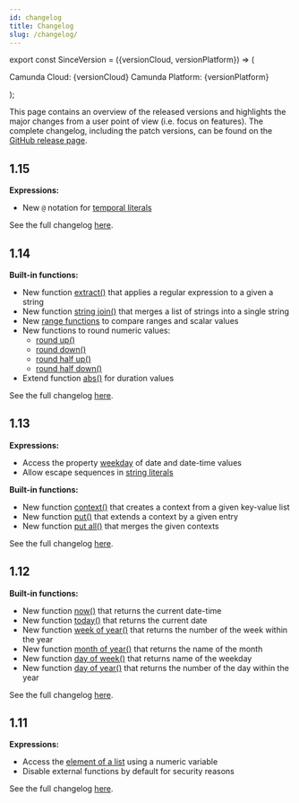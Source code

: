 ```yaml
---
id: changelog 
title: Changelog 
slug: /changelog/
---
```


export const SinceVersion = ({versionCloud, versionPlatform}) => (
<p>
<span style={{backgroundColor: '#25c2a0',borderRadius: '7px',color: '#fff',padding: '0.2rem',marginRight: '0.5rem'}}>Camunda Cloud: {versionCloud}</span>
<span style={{backgroundColor: '#1877F2',borderRadius: '7px',color: '#fff',padding: '0.2rem',}}>Camunda Platform: {versionPlatform}</span>
</p>
);

This page contains an overview of the released versions and highlights the major changes from a user
point of view (i.e. focus on features). The complete changelog, including the patch
versions, can be found on the [GitHub release page](https://github.com/camunda/feel-scala/releases).

## 1.15

<SinceVersion versionCloud="8.1.0" versionPlatform="7.19.0" />

**Expressions:**

* New `@` notation for [temporal literals](https://docs.camunda.io/docs/components/modeler/feel/language-guide/feel-temporal-expressions#literal)

See the full changelog [here](https://github.com/camunda/feel-scala/releases/tag/1.15.0).

## 1.14

<SinceVersion versionCloud="1.3.1" versionPlatform="7.18.0" />

**Built-in functions:**

* New function [extract()](https://docs.camunda.io/docs/components/modeler/feel/builtin-functions/feel-built-in-functions-string#extractstring-pattern)
  that applies a regular expression to a given a string
* New
  function [string join()](https://docs.camunda.io/docs/components/modeler/feel/builtin-functions/feel-built-in-functions-list#string-joinlist)
  that merges a list of strings into a single string
* New [range functions](https://docs.camunda.io/docs/components/modeler/feel/builtin-functions/feel-built-in-functions-range) to compare
  ranges and scalar values
* New functions to round numeric values:
  * [round up()](https://docs.camunda.io/docs/components/modeler/feel/builtin-functions/feel-built-in-functions-numeric#round-upn-scale)
  * [round down()](https://docs.camunda.io/docs/components/modeler/feel/builtin-functions/feel-built-in-functions-numeric#round-downn-scale)
  * [round half up()](https://docs.camunda.io/docs/components/modeler/feel/builtin-functions/feel-built-in-functions-numeric#round-half-upn-scale)
  * [round half down()](https://docs.camunda.io/docs/components/modeler/feel/builtin-functions/feel-built-in-functions-numeric#round-half-downn-scale)
* Extend function [abs()](https://docs.camunda.io/docs/components/modeler/feel/builtin-functions/feel-built-in-functions-temporal#absn) for
  duration values

See the full changelog [here](https://github.com/camunda/feel-scala/releases/tag/1.14.0).

## 1.13

<SinceVersion versionCloud="1.0.0" versionPlatform="7.15.0" />

**Expressions:**

* Access the property [weekday](https://docs.camunda.io/docs/components/modeler/feel/language-guide/feel-temporal-expressions#properties)
  of date and date-time values
* Allow escape sequences in [string literals](https://docs.camunda.io/docs/components/modeler/feel/language-guide/feel-data-types#string)

**Built-in functions:**

* New
  function [context()](https://docs.camunda.io/docs/components/modeler/feel/builtin-functions/feel-built-in-functions-conversion#contextentries)
  that creates a context from a given key-value list
* New function [put()](https://docs.camunda.io/docs/components/modeler/feel/builtin-functions/feel-built-in-functions-context#context-putcontext-key-value) that
  extends a context by a given entry
* New
  function [put all()](https://docs.camunda.io/docs/components/modeler/feel/builtin-functions/feel-built-in-functions-context#context-mergecontexts)
  that merges the given contexts

See the full changelog [here](https://github.com/camunda/feel-scala/releases/tag/1.13.0).

## 1.12

<SinceVersion versionCloud="0.25.0" versionPlatform="7.14.0" />

**Built-in functions:**

* New function [now()](https://docs.camunda.io/docs/components/modeler/feel/builtin-functions/feel-built-in-functions-temporal#now) that
  returns the current date-time
* New function [today()](https://docs.camunda.io/docs/components/modeler/feel/builtin-functions/feel-built-in-functions-temporal#today)
  that returns the current date
* New
  function [week of year()](https://docs.camunda.io/docs/components/modeler/feel/builtin-functions/feel-built-in-functions-temporal#week-of-yeardate)
  that returns the number of the week within the year
* New
  function [month of year()](https://docs.camunda.io/docs/components/modeler/feel/builtin-functions/feel-built-in-functions-temporal#month-of-yeardate)
  that returns the name of the month
* New
  function [day of week()](https://docs.camunda.io/docs/components/modeler/feel/builtin-functions/feel-built-in-functions-temporal#day-of-weekdate)
  that returns name of the weekday
* New
  function [day of year()](https://docs.camunda.io/docs/components/modeler/feel/builtin-functions/feel-built-in-functions-temporal#day-of-yeardate)
  that returns the number of the day within the year

See the full changelog [here](https://github.com/camunda/feel-scala/releases/tag/1.12.0).


## 1.11

<SinceVersion versionCloud="0.23.0" versionPlatform="7.13.0" />

**Expressions:**

* Access the [element of a list](https://docs.camunda.io/docs/components/modeler/feel/language-guide/feel-list-expressions#get-element) using a numeric variable
* Disable external functions by default for security reasons

See the full changelog [here](https://github.com/camunda/feel-scala/releases/tag/1.11.0).
